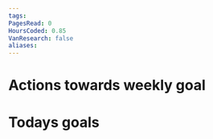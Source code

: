 ```yaml
---
tags: 
PagesRead: 0
HoursCoded: 0.85
VanResearch: false
aliases:
---
```

# Actions towards weekly goal
# Todays goals